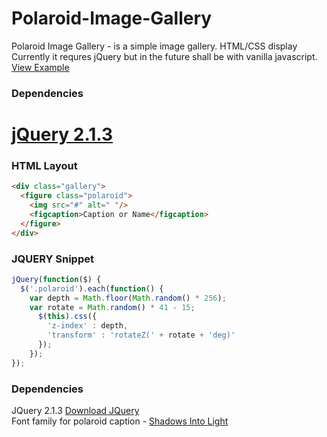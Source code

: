 # Polaroid-Image-Gallery
Polaroid Image Gallery - is a simple image gallery. HTML/CSS display
Currently it requres jQuery but in the future shall be with vanilla javascript.
[View Example](https://hikwamehluli.github.io/Polaroid-Image-Gallery/)

### Dependencies

[jQuery 2.1.3](http://cdnjs.cloudflare.com/ajax/libs/jquery/2.1.3/jquery.min.js)
=======
### HTML Layout
```html
<div class="gallery">
  <figure class="polaroid">
    <img src="#" alt=" "/>
    <figcaption>Caption or Name</figcaption>
  </figure>
</div>
```

### JQUERY Snippet
```javascript
jQuery(function($) {
  $('.polaroid').each(function() {
    var depth = Math.floor(Math.random() * 256);
    var rotate = Math.random() * 41 - 15;
      $(this).css({
        'z-index' : depth,
        'transform' : 'rotateZ(' + rotate + 'deg)'
      });
    });
});
```

### Dependencies

JQuery 2.1.3 [Download JQuery](http://cdnjs.cloudflare.com/ajax/libs/jquery/2.1.3/jquery.min.js)
<br>
Font family for polaroid caption - [Shadows Into Light](https://fonts.google.com/specimen/Shadows+Into+Light)

